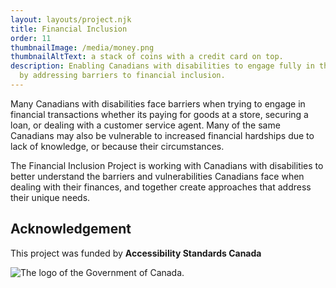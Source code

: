 ```yaml
---
layout: layouts/project.njk
title: Financial Inclusion
order: 11
thumbnailImage: /media/money.png
thumbnailAltText: a stack of coins with a credit card on top.
description: Enabling Canadians with disabilities to engage fully in the economy
  by addressing barriers to financial inclusion.
---
```

Many Canadians with disabilities face barriers when trying to engage in financial transactions whether its paying for goods at a store, securing a loan, or dealing with a customer service agent. Many of the same Canadians may also be vulnerable to increased financial hardships due to lack of knowledge, or because their circumstances.

The Financial Inclusion Project is working with Canadians with disabilities to better understand the barriers and vulnerabilities Canadians face when dealing with their finances, and together create approaches that address their unique needs.

## Acknowledgement

This project was funded by **Accessibility Standards Canada**

![The logo of the Government of Canada.](/media/canada.png)
